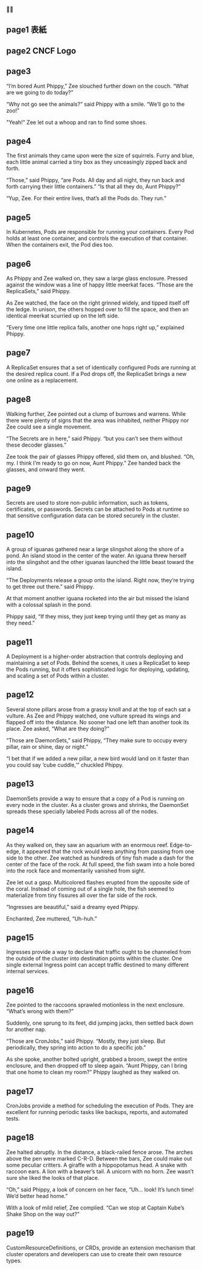 
## page1 表紙

## page2 CNCF Logo

## page3
“I’m bored Aunt Phippy,” Zee slouched further down on the couch. “What are we going to do today?”

“Why not go see the animals?” said Phippy with a smile. “We’ll go to the zoo!”

"Yeah!" Zee let out a whoop and ran to find some shoes.

## page4
The first animals they came upon were the size of squirrels. Furry and blue, each little animal carried a tiny box as they unceasingly zipped back and forth. 

“Those,” said Phippy, “are Pods. All day and all night, they run back and forth carrying their little containers.”
“Is that all they do, Aunt Phippy?”

“Yup, Zee. For their entire lives, that’s all the Pods do. They run.”

## page5
In Kubernetes, Pods are responsible for running your containers. Every Pod holds at least one container, and controls the execution of that container. When the containers exit, the Pod dies too.

## page6
As Phippy and Zee walked on, they saw a large glass enclosure. Pressed against the window was a line of happy little meerkat faces. “Those are the ReplicaSets,” said Phippy.  

As Zee watched, the face on the right grinned widely, and tipped itself off the ledge. In unison, the others hopped over to fill the space, and then an identical meerkat scurried up on the left side.  

“Every time one little replica falls, another one hops right up,” explained Phippy. 

## page7
A ReplicaSet ensures that a set of identically configured Pods are running at the desired replica count. If a Pod drops off, the ReplicaSet brings a new one online as a replacement.

## page8
Walking further, Zee pointed out a clump of burrows and warrens. While there were plenty of signs that the area was inhabited, neither Phippy nor Zee could see a single movement. 

“The Secrets are in here,” said Phippy. “but you can’t see them without these decoder glasses.” 

Zee took the pair of glasses Phippy offered, slid them on, and blushed. “Oh, my. I think I’m ready to go on now, Aunt Phippy.” Zee handed back the glasses, and onward they went. 

## page9
Secrets are used to store non-public information, such as tokens, certificates, or passwords. Secrets can be attached to Pods at runtime so that sensitive configuration data can be stored securely in the cluster.

## page10
A group of iguanas gathered near a large slingshot along the shore of a pond. An island stood in the center of the water. An iguana threw herself into the slingshot and the other iguanas launched the little beast toward the island.    

“The Deployments release a group onto the island. Right now, they’re trying to get three out there.” said Phippy.

At that moment another iguana rocketed into the air but missed the island with a colossal splash in the pond.  

Phippy said, “If they miss, they just keep trying until they get as many as they need.”

## page11
A Deployment is a higher-order abstraction that controls deploying and maintaining a set of Pods. Behind the scenes, it uses a ReplicaSet to keep the Pods running, but it offers sophisticated logic for deploying, updating, and scaling a set of Pods within a cluster.

## page12
Several stone pillars arose from a grassy knoll and at the top of each sat a vulture. As Zee and Phippy watched, one vulture spread its wings and flapped off into the distance. No sooner had one left than another took its place. Zee asked, “What are they doing?” 

“Those are DaemonSets,” said Phippy, “They make sure to occupy every pillar, rain or shine, day or night.” 

“I bet that if we added a new pillar, a new bird would land on it faster than you could say ‘cube cuddle,’” chuckled Phippy. 

## page13
DaemonSets provide a way to ensure that a copy of a Pod is running on every node in the cluster. As a cluster grows and shrinks, the DaemonSet spreads these specially labeled Pods across all of the nodes.

## page14

As they walked on, they saw an aquarium with an enormous reef. Edge-to-edge, it appeared that the rock would keep anything from passing from one side to the other. Zee watched as hundreds of tiny fish made a dash for the center of the face of the rock. At full speed, the fish swam into a hole bored into the rock face and momentarily vanished from sight.  

Zee let out a gasp. Multicolored flashes erupted from the opposite side of the coral. Instead of coming out of a single hole, the fish seemed to materialize from tiny fissures all over the far side of the rock.  

“Ingresses are beautiful,” said a dreamy eyed Phippy.  

Enchanted, Zee muttered, “Uh-huh.”

## page15
Ingresses provide a way to declare that traffic ought to be channeled from the outside of the cluster into destination points within the cluster. One single external Ingress point can accept traffic destined to many different internal services.

## page16
Zee pointed to the raccoons sprawled motionless in the next enclosure. “What’s wrong with them?” 

Suddenly, one sprung to its feet, did jumping jacks, then settled back down for another nap. 

“Those are CronJobs,” said Phippy. “Mostly, they just sleep. But periodically, they spring into action to do a specific job.” 

As she spoke, another bolted upright, grabbed a broom, swept the entire enclosure, and then dropped off to sleep again. “Aunt Phippy, can I bring that one home to clean my room?” Phippy laughed as they walked on.

## page17
CronJobs provide a method for scheduling the execution of Pods. They are excellent for running periodic tasks like backups, reports, and automated tests.

## page18
Zee halted abruptly. In the distance, a black-railed fence arose. The arches above the pen were marked C-R-D. Between the bars, Zee could make out some peculiar critters. A giraffe with a hippopotamus head. A snake with raccoon ears. A lion with a beaver’s tail. A unicorn with no horn. Zee wasn’t sure she liked the looks of that place. 

“Oh,” said Phippy, a look of concern on her face, “Uh… look! It’s lunch time! We’d better head home.” 

With a look of mild relief, Zee complied. “Can we stop at Captain Kube’s Shake Shop on the way out?”

## page19
CustomResourceDefinitions, or CRDs, provide an extension mechanism that cluster operators and developers can use to create their own resource types.




